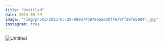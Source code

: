 ```yaml
---
title: "Untitled"
date: 2013-03-29
image: "/img/photo/2013-03-29-00dd74b0796a5dd0ff679ff20fe50844.jpg"
instagram: true
---
```


![Untitled](/img/photo/2013-03-29-00dd74b0796a5dd0ff679ff20fe50844.jpg)
